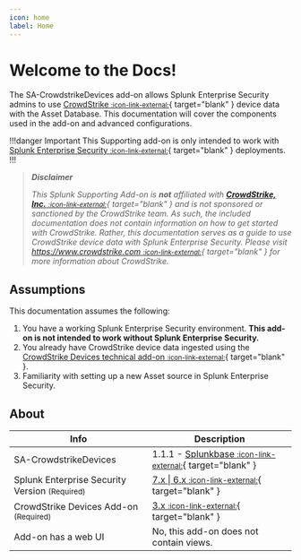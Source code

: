 ```yaml
---
icon: home
label: Home
---
```


# Welcome to the Docs!

The SA-CrowdstrikeDevices add-on allows Splunk Enterprise Security admins to use [CrowdStrike <small>:icon-link-external:</small>][crowdstrike]{ target="blank" } device data with the Asset Database. This documentation will cover the components used in the add-on and advanced configurations. 

!!!danger Important
This Supporting add-on is only intended to work with [Splunk Enterprise Security <small>:icon-link-external:</small>](https://splunkbase.splunk.com/app/263){ target="blank" } deployments.
!!!

> __*Disclaimer*__
> 
> *This Splunk Supporting Add-on is __not__ affiliated with [__CrowdStrike, Inc.__ <small>:icon-link-external:</small>][crowdstrike]{ target="blank" } and is not sponsored or sanctioned by the CrowdStrike team. As such, the included documentation does not contain information on how to get started with CrowdStrike. Rather, this documentation serves as a guide to use CrowdStrike device data with Splunk Enterprise Security. Please visit [https://www.crowdstrike.com <small>:icon-link-external:</small>][crowdstrike]{ target="blank" } for more information about CrowdStrike.*

## Assumptions

This documentation assumes the following:

1. You have a working Splunk Enterprise Security environment. __This add-on is not intended to work without Splunk Enterprise Security.__
2. You already have CrowdStrike device data ingested using the [CrowdStrike Devices technical add-on <small>:icon-link-external:</small>](https://splunkbase.splunk.com/app/5570){ target="blank" }.
3. Familiarity with setting up a new Asset source in Splunk Enterprise Security.

## About

Info | Description
------|----------
SA-CrowdstrikeDevices | 1.1.1 - [Splunkbase <small>:icon-link-external:</small>](https://splunkbase.splunk.com/app/6573){ target="blank" } 
Splunk Enterprise Security Version <small>(Required)</small> | [7.x \| 6.x <small>:icon-link-external:</small>](https://splunkbase.splunk.com/app/263){ target="blank" }
CrowdStrike Devices Add-on <small>(Required)</small> | [3.x <small>:icon-link-external:</small>](https://splunkbase.splunk.com/app/5570){ target="blank" }
Add-on has a web UI | No, this add-on does not contain views.

[crowdstrike]: https://www.crowdstrike.com
